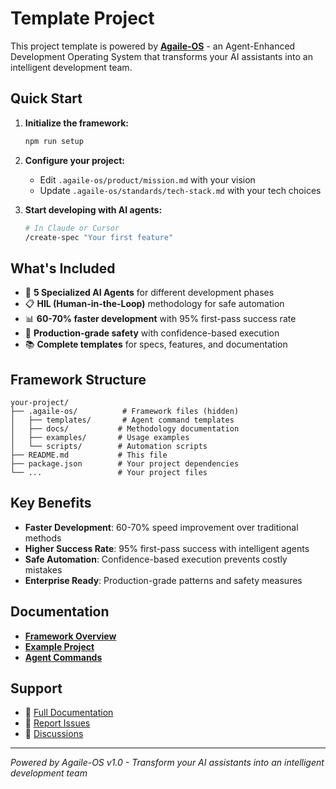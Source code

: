 # Template Project

This project template is powered by **[Agaile-OS](https://github.com/yourusername/agaile-os)** - an Agent-Enhanced Development Operating System that transforms your AI assistants into an intelligent development team.

## Quick Start

1. **Initialize the framework:**
   ```bash
   npm run setup
   ```

2. **Configure your project:**
   - Edit `.agaile-os/product/mission.md` with your vision
   - Update `.agaile-os/standards/tech-stack.md` with your tech choices

3. **Start developing with AI agents:**
   ```bash
   # In Claude or Cursor
   /create-spec "Your first feature"
   ```

## What's Included

- 🤖 **5 Specialized AI Agents** for different development phases
- 📋 **HIL (Human-in-the-Loop)** methodology for safe automation
- 📊 **60-70% faster development** with 95% first-pass success rate
- 🔧 **Production-grade safety** with confidence-based execution
- 📚 **Complete templates** for specs, features, and documentation

## Framework Structure

```
your-project/
├── .agaile-os/          # Framework files (hidden)
│   ├── templates/       # Agent command templates
│   ├── docs/           # Methodology documentation
│   ├── examples/       # Usage examples
│   └── scripts/        # Automation scripts
├── README.md           # This file
├── package.json        # Your project dependencies
└── ...                 # Your project files
```

## Key Benefits

- **Faster Development**: 60-70% speed improvement over traditional methods
- **Higher Success Rate**: 95% first-pass success with intelligent agents
- **Safe Automation**: Confidence-based execution prevents costly mistakes
- **Enterprise Ready**: Production-grade patterns and safety measures

## Documentation

- [**Framework Overview**](.agaile-os/docs/HIL-development-methodology.md)
- [**Example Project**](.agaile-os/examples/saas-application.md)
- [**Agent Commands**](.agaile-os/templates/commands/)

## Support

- 📖 [Full Documentation](https://github.com/yourusername/agaile-os)
- 🐛 [Report Issues](https://github.com/yourusername/agaile-os/issues)
- 💬 [Discussions](https://github.com/yourusername/agaile-os/discussions)

---

*Powered by Agaile-OS v1.0 - Transform your AI assistants into an intelligent development team*

